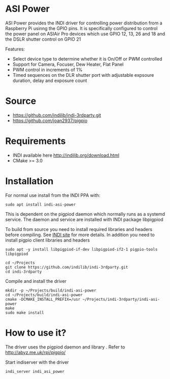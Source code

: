 # ASI Power
ASI Power provides the INDI driver for controlling power distribution from a Raspberry Pi usinng the GPIO pins.
It is specifically configured to control the power panel on ASIAir Pro devices which use GPIO 12, 13, 26 and 18
and the DSLR shutter control on GPIO 21

Features:
  - Select device type to determine whether it is On/Off or PWM controlled
  - Support for Camera, Focuser, Dew Heater, Flat Panel
  - PWM control in increments of 1%
  - Timed sequences on the DLR shutter port with adjustable expsoure duration, delay and exposure count

# Source
* https://github.com/indilib/indi-3rdparty.git
* https://github.com/joan2937/pigpio

# Requirements
* INDI available here http://indilib.org/download.html
* CMake >= 3.0

# Installation
For normal use install from the INDI PPA with:
```
sudo apt install indi-asi-power
```
This is dependent on the pigpiod daemon which normally runs as a systemd service. The daemon and service are installed with INDI package libpigpiod

To build from source you need to install required libraries and headers before compiling. See [INDI site](http://indilib.org/download.html) for more details.
In addition you need to install pigpio client libraries and headers
```
sudo apt -y install libpigpiod-if-dev libpigpiod-if2-1 pigpio-tools libpigpiod

cd ~/Projects
git clone https://github.com/indilib/indi-3rdparty.git
cd indi-3rdparty
```
Compile and install the driver
```
mkdir -p ~/Projects/build/indi-asi-power
cd ~/Projects/build/indi-asi-power
cmake -DCMAKE_INSTALL_PREFIX=/usr ~/Projects/indi-3rdparty/indi-asi-power
make
sudo make install
```

# How to use it?
The driver uses the pigpiod daemon and library . Refer to http://abyz.me.uk/rpi/pigpio/

Start indiserver with the driver
```
indi_server indi_asi_power
```
